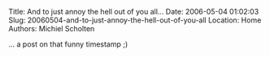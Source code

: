 Title: And to just annoy the hell out of you all...
Date: 2006-05-04 01:02:03
Slug: 20060504-and-to-just-annoy-the-hell-out-of-you-all
Location: Home
Authors: Michiel Scholten

<p>... a post on that funny timestamp ;)</p>